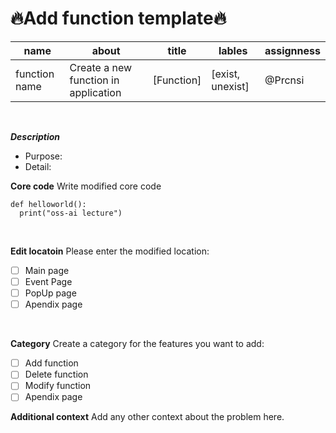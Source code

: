 # :fire:Add function template:fire:

| name | about | title | lables | assignness |
|----------|----------|----------|----------|----------|
|  function name | Create a new function in application | [Function] | [exist, unexist] | @Prcnsi |
</br>


_**Description**_
 - Purpose:
 - Detail: 

**Core code**
Write modified core code
```
def helloworld():
  print("oss-ai lecture")
```
</br>

**Edit locatoin**
Please enter the modified location:
- [ ] Main page 
- [ ] Event Page
- [ ] PopUp page
- [ ] Apendix page
</br>

**Category**
Create a category for the features you want to add:
- [ ] Add function
- [ ] Delete function
- [ ] Modify function 
- [ ] Apendix page

**Additional context**
Add any other context about the problem here.
